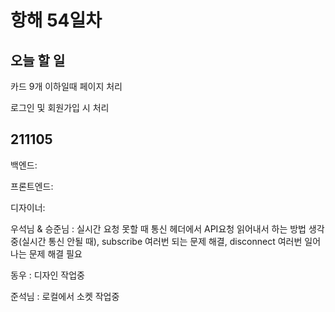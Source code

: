 # 항해 54일차

## 오늘 할 일

카드 9개 이하일때 페이지 처리

로그인 및 회원가입 시 처리

## 211105

백엔드:

프론트엔드:

디자이너:

우석님 & 승준님 : 실시간 요청 못할 때 통신 헤더에서 API요청 읽어내서 하는 방법 생각중(실시간 통신 안될 때), subscribe 여러번 되는 문제 해결, disconnect 여러번 일어나는 문제 해결 필요

동우 : 디자인 작업중

준석님 : 로컬에서 소켓 작업중
